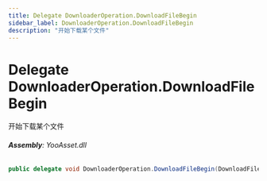```yaml
---
title: Delegate DownloaderOperation.DownloadFileBegin
sidebar_label: DownloaderOperation.DownloadFileBegin
description: "开始下载某个文件"
---
```

# Delegate DownloaderOperation.DownloadFileBegin
开始下载某个文件

###### **Assembly**: YooAsset.dll

```csharp title="Declaration"
public delegate void DownloaderOperation.DownloadFileBegin(DownloadFileData data)
```

